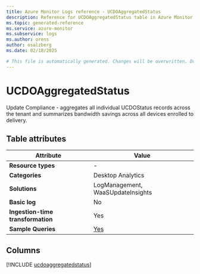```yaml
---
title: Azure Monitor Logs reference - UCDOAggregatedStatus
description: Reference for UCDOAggregatedStatus table in Azure Monitor Logs.
ms.topic: generated-reference
ms.service: azure-monitor
ms.subservice: logs
ms.author: orens
author: osalzberg
ms.date: 02/18/2025

# This file is automatically generated. Changes will be overwritten. Do not change this file directly.
---
```


# UCDOAggregatedStatus

Update Compliance - aggregates all individual UCDOStatus records across the tenant and summarizes bandwidth savings across all devices enrolled to delivery.


## Table attributes

|Attribute|Value|
|---|---|
|**Resource types**|-|
|**Categories**|Desktop Analytics|
|**Solutions**| LogManagement, WaaSUpdateInsights|
|**Basic log**|No|
|**Ingestion-time transformation**|Yes|
|**Sample Queries**|[Yes](/azure/azure-monitor/reference/queries/ucdoaggregatedstatus)|



## Columns
  
[!INCLUDE [ucdoaggregatedstatus](~/reusable-content/ce-skilling/azure/includes/azure-monitor/reference/tables/ucdoaggregatedstatus-include.md)]

